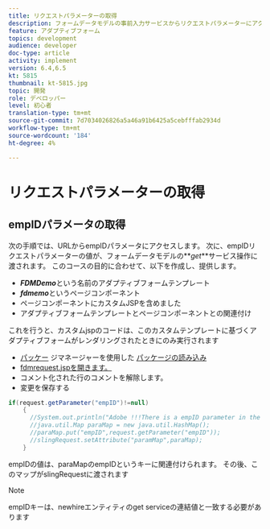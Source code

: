```yaml
---
title: リクエストパラメーターの取得
description: フォームデータモデルの事前入力サービスからリクエストパラメーターにアクセスする
feature: アダプティブフォーム
topics: development
audience: developer
doc-type: article
activity: implement
version: 6.4,6.5
kt: 5815
thumbnail: kt-5815.jpg
topic: 開発
role: デベロッパー
level: 初心者
translation-type: tm+mt
source-git-commit: 7d7034026826a5a46a91b6425a5cebfffab2934d
workflow-type: tm+mt
source-wordcount: '184'
ht-degree: 4%

---
```


# リクエストパラメーターの取得

## empIDパラメータの取得

次の手順では、URLからempIDパラメータにアクセスします。 次に、empIDリクエストパラメーターの値が、フォームデータモデルの&#x200B;**_get_**サービス操作に渡されます。
このコースの目的に合わせて、以下を作成し、提供します。

* **_FDMDemo_**&#x200B;という名前のアダプティブフォームテンプレート
* **_fdmemo_**&#x200B;というページコンポーネント
* ページコンポーネントにカスタムJSPを含めました
* アダプティブフォームテンプレートとページコンポーネントとの関連付け

これを行うと、カスタムjspのコードは、このカスタムテンプレートに基づくアダプティブフォームがレンダリングされたときにのみ実行されます

* [パッケー](assets/template-page-component.zip) ジマネージャーを使用した [パッケージの読み込み](http://localhost:4502/crx/packmgr/index.jsp)
* [fdmrequest.jspを開きます。](http://localhost:4502/crx/de/index.jsp#/apps/fdmdemo/component/page/fdmdemo/fdmrequest.jsp)
* コメント化された行のコメントを解除します。
* 変更を保存する

```java
if(request.getParameter("empID")!=null)
    {
      //System.out.println("Adobe !!!There is a empID parameter in the request "+request.getParameter("empID"));
      //java.util.Map paraMap = new java.util.HashMap();
      //paraMap.put("empID",request.getParameter("empID"));
      //slingRequest.setAttribute("paramMap",paraMap);
    }
```

empIDの値は、paraMapのempIDというキーに関連付けられます。 その後、このマップがslingRequestに渡されます

>[!NOTE]
>
>empIDキーは、newhireエンティティのget serviceの連結値と一致する必要があります
